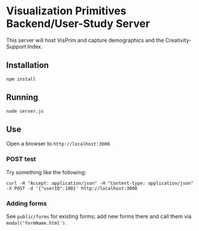 Visualization Primitives Backend/User-Study Server
================

This server will host VisPrim and capture demographics and the Creativity-Support Index.

Installation
--------------

    npm install

Running
--------------

    node server.js

Use
--------------

Open a browser to `http://localhost:3000`.


### POST test

Try something like the following: 

    curl -H "Accept: application/json" -H "Content-type: application/json" -X POST -d '{"userID":100}' http://localhost:3000

### Adding forms

See `public/forms` for existing forms; add new forms there and call them via `modal('formName.html')`.
